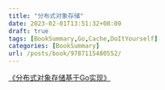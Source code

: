 ```yaml
---
title: "分布式对象存储"
date: 2023-02-01T13:51:32+08:00
draft: true
tags: [BookSummary,Go,Cache,DoItYourself]
categories: [BookSummary]
url: /posts/book/9787115480552/
---
```


[《分布式对象存储基于Go实现》](https://item.kongfz.com/book/31061048.html)